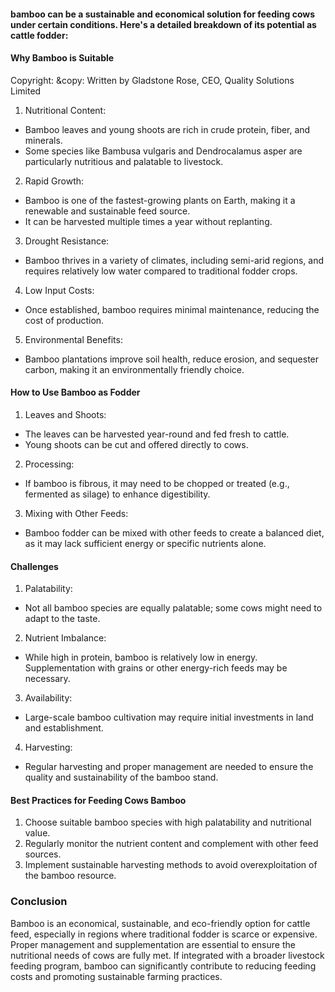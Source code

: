 
#### bamboo can be a sustainable and economical solution for feeding cows under certain conditions. Here's a detailed breakdown of its potential as cattle fodder:

#### Why Bamboo is Suitable

Copyright:
&copy: Written by Gladstone Rose, CEO, Quality Solutions Limited

1. Nutritional Content:

- Bamboo leaves and young shoots are rich in crude protein, fiber, and minerals.
- Some species like Bambusa vulgaris and Dendrocalamus asper are particularly nutritious and palatable to livestock.

2. Rapid Growth:

- Bamboo is one of the fastest-growing plants on Earth, making it a renewable and sustainable feed source.
- It can be harvested multiple times a year without replanting.

3. Drought Resistance:

- Bamboo thrives in a variety of climates, including semi-arid regions, and requires relatively low water compared to traditional fodder crops.

4. Low Input Costs:

- Once established, bamboo requires minimal maintenance, reducing the cost of production.

5. Environmental Benefits:

- Bamboo plantations improve soil health, reduce erosion, and sequester carbon, making it an environmentally friendly choice.

#### How to Use Bamboo as Fodder

1. Leaves and Shoots:

- The leaves can be harvested year-round and fed fresh to cattle.
- Young shoots can be cut and offered directly to cows.

2. Processing:

- If bamboo is fibrous, it may need to be chopped or treated (e.g., fermented as silage) to enhance digestibility.

3. Mixing with Other Feeds:

- Bamboo fodder can be mixed with other feeds to create a balanced diet, as it may lack sufficient energy or specific nutrients alone.

#### Challenges

1. Palatability:

- Not all bamboo species are equally palatable; some cows might need to adapt to the taste.

2. Nutrient Imbalance:

- While high in protein, bamboo is relatively low in energy. Supplementation with grains or other energy-rich feeds may be necessary.

3. Availability:

- Large-scale bamboo cultivation may require initial investments in land and establishment.

4. Harvesting:

- Regular harvesting and proper management are needed to ensure the quality and sustainability of the bamboo stand.

#### Best Practices for Feeding Cows Bamboo
1. Choose suitable bamboo species with high palatability and nutritional value.
2. Regularly monitor the nutrient content and complement with other feed sources.
3. Implement sustainable harvesting methods to avoid overexploitation of the bamboo resource.

### Conclusion
Bamboo is an economical, sustainable, and eco-friendly option for cattle feed, especially in regions where traditional fodder is scarce or expensive. Proper management and supplementation are essential to ensure the nutritional needs of cows are fully met. If integrated with a broader livestock feeding program, bamboo can significantly contribute to reducing feeding costs and promoting sustainable farming practices.
